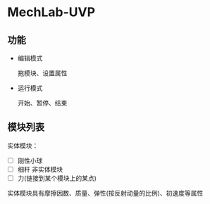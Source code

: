 # MechLab-UVP

## 功能

- 编辑模式

	拖模块、设置属性

- 运行模式

	开始、暂停、结束

## 模块列表

实体模块：

- [ ] 刚性小球
- [ ] 细杆
	非实体模块
- [ ] 力(链接到某个模块上的某点)

实体模块具有摩擦因数、质量、弹性(按反射动量的比例)、初速度等属性